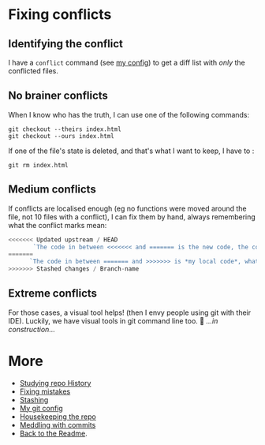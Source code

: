 # Fixing conflicts

## Identifying the conflict
I have a `conflict` command (see [my config](myConfig.md)) to get a diff list with _only_ the conflicted files.
## No brainer conflicts
When I know who has the truth, I can use one of the following commands:

```shell
git checkout --theirs index.html
git checkout --ours index.html
```

If one of the file's state is deleted, and that's what I want to keep, I have to :

```
git rm index.html
```

## Medium conflicts

If conflicts are localised enough (eg no functions were moved around the file, not 10 files with a conflict), I can fix them by hand, always remembering what the conflict marks mean:

```javascript
<<<<<<< Updated upstream / HEAD
       `The code in between <<<<<<< and ======= is the new code, the code from remote, from the applied stash or from the other branch I wanted to merge into mine.`
=======
      `The code in between ======= and >>>>>>> is *my local code*, what I just wrote myself / what was already in the branch I'm currently on. `
>>>>>>> Stashed changes / Branch-name
```


## Extreme conflicts

For those cases, a visual tool helps! (then I envy people using git with their IDE).
Luckily, we have visual tools in git command line too. :tada:
_...in construction..._

# More
* [Studying repo History](studyHistory.md)
* [Fixing mistakes](fixMistakes.md)
* [Stashing](stash.md)
* [My git config](myConfig.md)
* [Housekeeping the repo](housekeeping.md)
* [Meddling with commits](meddling.md)
* [Back to the Readme](README.md).